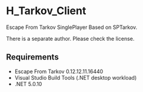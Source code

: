 # H_Tarkov_Client
Escape From Tarkov SinglePlayer Based on SPTarkov.

There is a separate author. Please check the license.

## Requirements

- Escape From Tarkov 0.12.12.11.16440
- Visual Studio Build Tools (.NET desktop workload)
- .NET 5.0.10